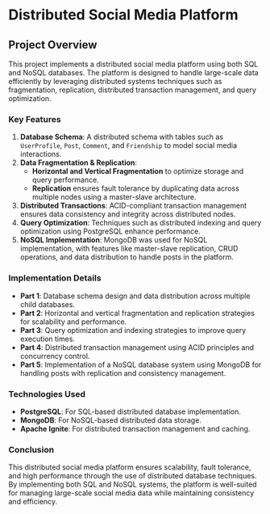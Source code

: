 # Distributed Social Media Platform

## Project Overview

This project implements a distributed social media platform using both SQL and NoSQL databases. The platform is designed to handle large-scale data efficiently by leveraging distributed systems techniques such as fragmentation, replication, distributed transaction management, and query optimization.

### Key Features
1. **Database Schema**: A distributed schema with tables such as `UserProfile`, `Post`, `Comment`, and `Friendship` to model social media interactions.
2. **Data Fragmentation & Replication**: 
   - **Horizontal and Vertical Fragmentation** to optimize storage and query performance.
   - **Replication** ensures fault tolerance by duplicating data across multiple nodes using a master-slave architecture.
3. **Distributed Transactions**: ACID-compliant transaction management ensures data consistency and integrity across distributed nodes.
4. **Query Optimization**: Techniques such as distributed indexing and query optimization using PostgreSQL enhance performance.
5. **NoSQL Implementation**: MongoDB was used for NoSQL implementation, with features like master-slave replication, CRUD operations, and data distribution to handle posts in the platform.

### Implementation Details
- **Part 1**: Database schema design and data distribution across multiple child databases.
- **Part 2**: Horizontal and vertical fragmentation and replication strategies for scalability and performance.
- **Part 3**: Query optimization and indexing strategies to improve query execution times.
- **Part 4**: Distributed transaction management using ACID principles and concurrency control.
- **Part 5**: Implementation of a NoSQL database system using MongoDB for handling posts with replication and consistency management.

### Technologies Used
- **PostgreSQL**: For SQL-based distributed database implementation.
- **MongoDB**: For NoSQL-based distributed data storage.
- **Apache Ignite**: For distributed transaction management and caching.

### Conclusion
This distributed social media platform ensures scalability, fault tolerance, and high performance through the use of distributed database techniques. By implementing both SQL and NoSQL systems, the platform is well-suited for managing large-scale social media data while maintaining consistency and efficiency.

